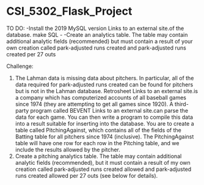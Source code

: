 # CSI_5302_Flask_Project

TO DO:
-Install the 2019 MySQL version Links to an external site.of the database. make SQL - 
-Create an analytics table. The table may contain additional analytic fields (recommended) but must contain a result of your own creation called park-adjusted runs created and park-adjusted runs created per 27 outs

Challenge:
1. The Lahman data is missing data about pitchers. In particular, all of the data required for park-adjusted runs created can be found for pitchers but is not in the Lahman database. Retrosheet Links to an external site.is a company which has computerized accounts of all baseball games since 1974 (they are attempting to get all games since 1920). A third-party program called BEVENT Links to an external site.can parse the data for each game. You can then write a program to compile this data into a result suitable for inserting into the database. You are to create a table called PitchingAgainst, which contains all of the fields of the Batting table for all pitchers since 1974 (inclusive). The PitchingAgainst table will have one row for each row in the Pitching table, and we include the results allowed by the pitcher.
2. Create a pitching analytics table. The table may contain additional analytic fields (recommended), but it must contain a result of my own creation called park-adjusted runs created allowed and park-adjusted runs created allowed per 27 outs (see below for details).
